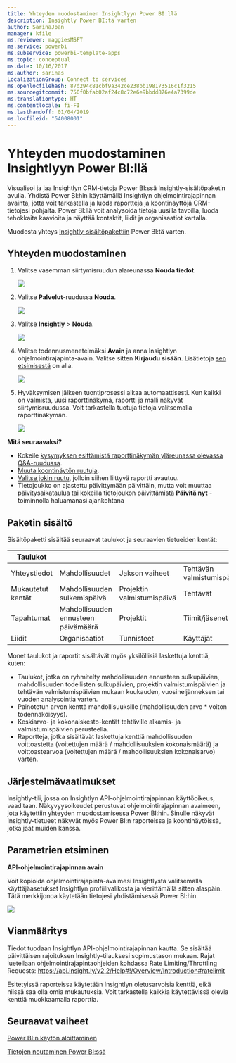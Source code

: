 ```yaml
---
title: Yhteyden muodostaminen Insightlyyn Power BI:llä
description: Insightly Power BI:tä varten
author: SarinaJoan
manager: kfile
ms.reviewer: maggiesMSFT
ms.service: powerbi
ms.subservice: powerbi-template-apps
ms.topic: conceptual
ms.date: 10/16/2017
ms.author: sarinas
LocalizationGroup: Connect to services
ms.openlocfilehash: 87d294c81cbf9a342ce238bb198173516c1f3215
ms.sourcegitcommit: 750f0bfab02af24c8c72e6e9bbdd876e4a7399de
ms.translationtype: HT
ms.contentlocale: fi-FI
ms.lasthandoff: 01/04/2019
ms.locfileid: "54008001"
---
```

# <a name="connect-to-insightly-with-power-bi"></a>Yhteyden muodostaminen Insightlyyn Power BI:llä
Visualisoi ja jaa Insightlyn CRM-tietoja Power BI:ssä Insightly-sisältöpaketin avulla. Yhdistä Power BI:hin käyttämällä Insightlyn ohjelmointirajapinnan avainta, jotta voit tarkastella ja luoda raportteja ja koontinäyttöjä CRM-tietojesi pohjalta. Power BI:llä voit analysoida tietoja uusilla tavoilla, luoda tehokkaita kaavioita ja näyttää kontaktit, liidit ja organisaatiot kartalla.

Muodosta yhteys [Insightly-sisältöpakettiin](https://app.powerbi.com/getdata/services/insightly) Power BI:tä varten.

## <a name="how-to-connect"></a>Yhteyden muodostaminen
1. Valitse vasemman siirtymisruudun alareunassa **Nouda tiedot**.
   
   ![](media/service-connect-to-insightly/getdata.png)
2. Valitse **Palvelut**-ruudussa **Nouda**.
   
   ![](media/service-connect-to-insightly/services.png)
3. Valitse **Insightly** \> **Nouda**.
   
   ![](media/service-connect-to-insightly/insightly.png)
4. Valitse todennusmenetelmäksi **Avain** ja anna Insightlyn ohjelmointirajapinta-avain. Valitse sitten **Kirjaudu sisään**. Lisätietoja [sen etsimisestä](#FindingParams) on alla.
   
   ![](media/service-connect-to-insightly/creds.png)
5. Hyväksymisen jälkeen tuontiprosessi alkaa automaattisesti. Kun kaikki on valmista, uusi raporttinäkymä, raportti ja malli näkyvät siirtymisruudussa. Voit tarkastella tuotuja tietoja valitsemalla raporttinäkymän.
   
     ![](media/service-connect-to-insightly/dashboard.png)

**Mitä seuraavaksi?**

* Kokeile [kysymyksen esittämistä raporttinäkymän yläreunassa olevassa Q&A-ruudussa](consumer/end-user-q-and-a.md).
* [Muuta koontinäytön ruutuja](service-dashboard-edit-tile.md).
* [Valitse jokin ruutu](consumer/end-user-tiles.md), jolloin siihen liittyvä raportti avautuu.
* Tietojoukko on ajastettu päivittymään päivittäin, mutta voit muuttaa päivitysaikataulua tai kokeilla tietojoukon päivittämistä **Päivitä nyt** -toiminnolla haluamanasi ajankohtana

## <a name="whats-included"></a>Paketin sisältö
Sisältöpaketti sisältää seuraavat taulukot ja seuraavien tietueiden kentät:

| Taulukot |  |  |  |
| --- | --- | --- | --- |
| Yhteystiedot |Mahdollisuudet |Jakson vaiheet |Tehtävän valmistumispäivä |
| Mukautetut kentät |Mahdollisuuden sulkemispäivä |Projektin valmistumispäivä |Tehtävät |
| Tapahtumat |Mahdollisuuden ennusteen päivämäärä |Projektit |Tiimit/jäsenet |
| Liidit |Organisaatiot |Tunnisteet |Käyttäjät |

Monet taulukot ja raportit sisältävät myös yksilöllisiä laskettuja kenttiä, kuten:  

* Taulukot, jotka on ryhmitelty mahdollisuuden ennusteen sulkupäivien, mahdollisuuden todellisten sulkupäivien, projektin valmistumispäivien ja tehtävän valmistumispäivien mukaan kuukauden, vuosineljänneksen tai vuoden analysointia varten.  
* Painotetun arvon kenttä mahdollisuuksille (mahdollisuuden arvo * voiton todennäköisyys).  
* Keskiarvo- ja kokonaiskesto-kentät tehtäville alkamis- ja valmistumispäivien perusteella.  
* Raportteja, jotka sisältävät laskettuja kenttiä mahdollisuuden voittoastetta (voitettujen määrä / mahdollisuuksien kokonaismäärä) ja voittoastearvoa (voitettujen määrä / mahdollisuuksien kokonaisarvo) varten.  

## <a name="system-requirements"></a>Järjestelmävaatimukset
Insightly-tili, jossa on Insightlyn API-ohjelmointirajapinnan käyttöoikeus, vaaditaan. Näkyvyysoikeudet perustuvat ohjelmointirajapinnan avaimeen, jota käytettiin yhteyden muodostamisessa Power BI:hin. Sinulle näkyvät Insightly-tietueet näkyvät myös Power BI:n raporteissa ja koontinäytöissä, jotka jaat muiden kanssa.

<a name="FindingParams"></a>

## <a name="finding-parameters"></a>Parametrien etsiminen
**API-ohjelmointirajapinnan avain**

Voit kopioida ohjelmointirajapinta-avaimesi Insightlysta valitsemalla käyttäjäasetukset Insightlyn profiilivalikosta ja vierittämällä sitten alaspäin. Tätä merkkijonoa käytetään tietojesi yhdistämisessä Power BI:hin.

![](media/service-connect-to-insightly/findapi.png)

## <a name="troubleshooting"></a>Vianmääritys
Tiedot tuodaan Insightlyn API-ohjelmointirajapinnan kautta. Se sisältää päivittäisen rajoituksen Insightly-tilauksesi sopimustason mukaan. Rajat luetellaan ohjelmointirajapintaohjeiden kohdassa Rate Limiting/Throttling Requests: https://api.insight.ly/v2.2/Help#!/Overview/Introduction#ratelimit

Esitetyissä raporteissa käytetään Insightlyn oletusarvoisia kenttiä, eikä niissä saa olla omia mukautuksia. Voit tarkastella kaikkia käytettävissä olevia kenttiä muokkaamalla raporttia.

## <a name="next-steps"></a>Seuraavat vaiheet
[Power BI:n käytön aloittaminen](service-get-started.md)

[Tietojen noutaminen Power BI:ssä](service-get-data.md)

